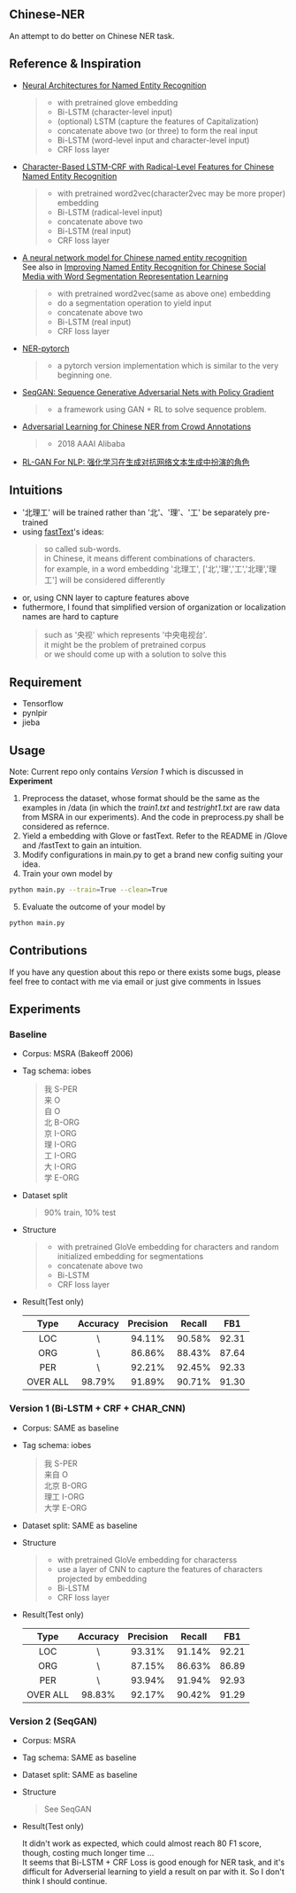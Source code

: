 ## Chinese-NER
An attempt to do better on Chinese NER task.
## Reference & Inspiration
- [Neural Architectures for Named Entity Recognition](https://arxiv.org/pdf/1603.01360.pdf)
  > - with pretrained glove embedding
  > - Bi-LSTM (character-level input)
  > - (optional) LSTM (capture the features of Capitalization)
  > - concatenate above two (or three) to form the real input
  > - Bi-LSTM (word-level input and character-level input) 
  > - CRF loss layer
- [Character-Based LSTM-CRF with Radical-Level Features for Chinese Named Entity Recognition](http://tcci.ccf.org.cn/conference/2016/papers/119.pdf)
  > - with pretrained word2vec(character2vec may be more proper) embedding
  > - Bi-LSTM (radical-level input)
  > - concatenate above two
  > - Bi-LSTM (real input)
  > - CRF loss layer
- [A neural network model for Chinese named entity recognition](https://github.com/zjy-ucas/ChineseNER)  
See also in [Improving Named Entity Recognition for Chinese Social Media
with Word Segmentation Representation Learning](http://anthology.aclweb.org/P/P16/P16-2025.pdf)
  > - with pretrained word2vec(same as above one) embedding
  > - do a segmentation operation to yield input
  > - concatenate above two
  > - Bi-LSTM (real input)
  > - CRF loss layer
- [NER-pytorch](https://github.com/ZhixiuYe/NER-pytorch)
  > - a pytorch version implementation which is similar to the very beginning one.
- [SeqGAN: Sequence Generative Adversarial Nets with Policy Gradient](https://arxiv.org/pdf/1609.05473.pdf)
  > - a framework using GAN + RL to solve sequence problem.
- [Adversarial Learning for Chinese NER from Crowd Annotations](https://arxiv.org/pdf/1801.05147.pdf)
  > - 2018 AAAI Alibaba
- [RL-GAN For NLP: 强化学习在生成对抗网络文本生成中扮演的角色](http://www.zhuanzhi.ai/document/004615a522841d224fffcbb3abcb8213)

## Intuitions
- '北理工' will be trained rather than '北'、'理'、'工' be separately pre-trained
- using [fastText](https://github.com/facebookresearch/fastText)'s ideas:
  > so called sub-words.  
  > in Chinese, it means different combinations of characters.  
  > for example, in a word embedding '北理工', \['北','理','工','北理','理工'\] will be considered differently
- or, using CNN layer to capture features above
- futhermore, I found that simplified version of organization or localization names are hard to capture
  > such as '央视' which represents '中央电视台'.  
  > it might be the problem of pretrained corpus  
  > or we should come up with a solution to solve this

## Requirement
- Tensorflow
- pynlpir
- jieba

## Usage
Note: Current repo only contains *Version 1* which is discussed in **Experiment**
1. Preprocess the dataset, whose format should be the same as the examples in /data (in which the *train1.txt* and *testright1.txt* are raw data from MSRA in our experiments). And the code in preprocess.py shall be considered as refernce.
2. Yield a embedding with Glove or fastText. Refer to the README in /Glove and /fastText to gain an intuition.
3. Modify configurations in main.py to get a brand new config suiting your idea.
4. Train your own model by  
```bash
python main.py --train=True --clean=True
```
5. Evaluate the outcome of your model by  
```bash
python main.py
```

## Contributions

If you have any question about this repo or there exists some bugs, please feel free to contact with me via email or just give comments in Issues

## Experiments

### Baseline
- Corpus: MSRA (Bakeoff 2006)

- Tag schema: iobes
  > 我 S-PER  
  > 来 O  
  > 自 O  
  > 北 B-ORG  
  > 京 I-ORG  
  > 理 I-ORG  
  > 工 I-ORG  
  > 大 I-ORG  
  > 学 E-ORG  

- Dataset split
  > 90% train, 10% test 

- Structure
  > - with pretrained GloVe embedding for characters and random initialized embedding for segmentations
  > - concatenate above two
  > - Bi-LSTM
  > - CRF loss layer

- Result(Test only)

  | Type | Accuracy | Precision | Recall | FB1 |
  | :-: | :-: | :-: | :-: | :-: |
  | LOC | \ | 94.11% | 90.58% | 92.31 |
  | ORG | \ | 86.86% | 88.43% | 87.64 |
  | PER | \ | 92.21% | 92.45% | 92.33 |
  | OVER ALL | 98.79% | 91.89% | 90.71% | 91.30 |

### Version 1 (Bi-LSTM + CRF + CHAR_CNN)
- Corpus: SAME as baseline

- Tag schema: iobes
  > 我 S-PER  
  > 来自 O  
  > 北京 B-ORG  
  > 理工 I-ORG  
  > 大学 E-ORG

- Dataset split: SAME as baseline

- Structure
  > - with pretrained GloVe embedding for characterss
  > - use a layer of CNN to capture the features of characters projected by embedding
  > - Bi-LSTM
  > - CRF loss layer
  
- Result(Test only)

  | Type | Accuracy | Precision | Recall | FB1 |
  | :-: | :-: | :-: | :-: | :-: |
  | LOC | \ | 93.31% | 91.14% | 92.21 |
  | ORG | \ | 87.15% | 86.63% | 86.89 |
  | PER | \ | 93.94% | 91.94% | 92.93 |
  | OVER ALL | 98.83% | 92.17% | 90.42% | 91.29 |

### Version 2 (SeqGAN)
- Corpus: MSRA

- Tag schema: SAME as baseline

- Dataset split: SAME as baseline

- Structure
  > See SeqGAN

- Result(Test only)

  It didn't work as expected, which could almost reach 80 F1 score, though, costing much longer time ...  
  It seems that Bi-LSTM + CRF Loss is good enough for NER task, and it's difficult for Adverserial learning to yield a result on par with it. So I don't think I should continue.

